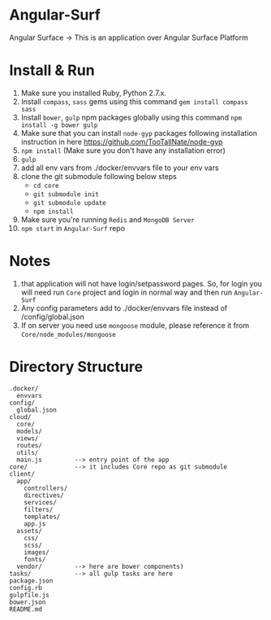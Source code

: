 # Angular-Surf
Angular Surface -> This is an application over Angular Surface Platform

# Install & Run
  1. Make sure you installed Ruby, Python 2.7.x.
  2. Install `compass`, `sass` gems using this command `gem install compass sass`
  3. Install `bower`, `gulp` npm packages globally using this command `npm install -g bower gulp`
  4. Make sure that you can install `node-gyp` packages following installation instruction in here https://github.com/TooTallNate/node-gyp
  5. `npm install`  (Make sure you don't have any installation error)
  6. `gulp`
  7. add all env vars from ./docker/envvars file to your env vars
  8. clone the git submodule following below steps
     * `cd core`
     * `git submodule init`
     * `git submodule update`
     * `npm install`
  8. Make sure you're running `Redis` and `MongoDB Server`
  9. `npm start` in `Angular-Surf` repo


# Notes
  1. that application will not have login/setpassword pages.
  So, for login you will need run `Core` project and login in normal way and then run `Angular-Surf`
  2. Any config parameters add to ./docker/envvars file instead of /config/global.json
  3. If on server you need use `mongoose` module, please reference it from  `Core/node_modules/mongoose`

# Directory Structure
    .docker/
      envvars
    config/
      global.json
    cloud/
      core/
      models/
      views/
      routes/
      utils/
      main.js         --> entry point of the app
    core/             --> it includes Core repo as git submodule
    client/
      app/
        controllers/
        directives/
        services/
        filters/
        templates/
        app.js
      assets/
        css/
        scss/
        images/
        fonts/
      vendor/         --> here are bower components)
    tasks/            --> all gulp tasks are here
    package.json
    config.rb
    gulpfile.js
    bower.json
    README.md
